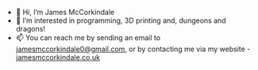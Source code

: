 - 👋 Hi, I’m James McCorkindale
- 👀 I’m interested in programming, 3D printing and, dungeons and dragons!
- 📫 You can reach me by sending an email to jamesmccorkindale0@gmail.com, or by contacting me via my website - [jamesmccorkindale.co.uk](http://jamesmccorkindale.co.uk)

<!---
James7304/James7304 is a ✨ special ✨ repository because its `README.md` (this file) appears on your GitHub profile.
You can click the Preview link to take a look at your changes.
--->
